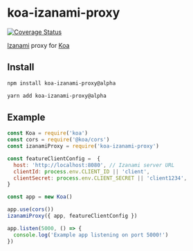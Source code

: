 # koa-izanami-proxy

[![Coverage Status](https://coveralls.io/repos/github/charlyx/koa-izanami-proxy/badge.svg?branch=master)](https://coveralls.io/github/charlyx/koa-izanami-proxy?branch=master)

[Izanami](https://maif.github.io/izanami/) proxy for [Koa](https://koajs.com/)

## Install

```sh
npm install koa-izanami-proxy@alpha
```

```sh
yarn add koa-izanami-proxy@alpha
```

## Example

```js
const Koa = require('koa')
const cors = require('@koa/cors')
const izanamiProxy = require('koa-izanami-proxy')

const featureClientConfig =  {
  host: 'http://localhost:8080', // Izanami server URL
  clientId: process.env.CLIENT_ID || 'client',
  clientSecret: process.env.CLIENT_SECRET || 'client1234',
}

const app = new Koa()

app.use(cors())
izanamiProxy({ app, featureClientConfig })

app.listen(5000, () => {
  console.log('Example app listening on port 5000!')
})
```
